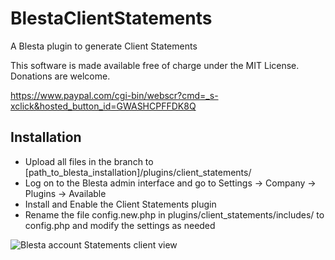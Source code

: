 # BlestaClientStatements
A Blesta plugin to generate Client Statements

This software is made available free of charge under the MIT License. Donations are welcome.

https://www.paypal.com/cgi-bin/webscr?cmd=_s-xclick&hosted_button_id=GWASHCPFFDK8Q

## Installation

- Upload all files in the branch to [path_to_blesta_installation]/plugins/client_statements/
- Log on to the Blesta admin interface and go to Settings -> Company -> Plugins -> Available
- Install and Enable the Client Statements plugin
- Rename the file config.new.php in plugins/client_statements/includes/ to config.php and modify the settings as needed

![Blesta account Statements client view](http://www.blesta.com/forums/uploads/monthly_04_2016/post-10991-0-84345400-1460000181.png)
